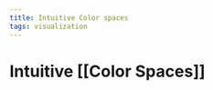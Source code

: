 ```yaml
---
title: Intuitive Color spaces
tags: visualization
---
```


# Intuitive [[Color Spaces]]














































































